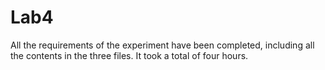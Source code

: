 # Lab4
All the requirements of the experiment have been completed, including all the contents in the three files. It took a total of four hours.
